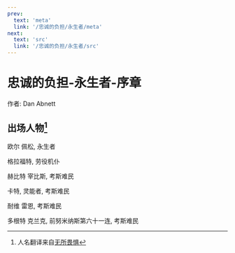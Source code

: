 ```yaml
---
prev:
  text: 'meta'
  link: '/忠诚的负担/永生者/meta'
next:
  text: 'src'
  link: '/忠诚的负担/永生者/src'
---
```


# 忠诚的负担-永生者-序章

作者: Dan Abnett

## 出场人物[^忠诚的负担-永生者-序章-1]

欧尔 佩松, 永生者

格拉福特, 劳役机仆

赫比特 宰比斯, 考斯难民

卡特, 灵能者, 考斯难民

耐维 雷恩, 考斯难民

多根特 克兰克, 前努米纳斯第六十一连, 考斯难民

[^忠诚的负担-永生者-序章-1]: 人名翻译来自[无所畏惧](/无所畏惧/base)
